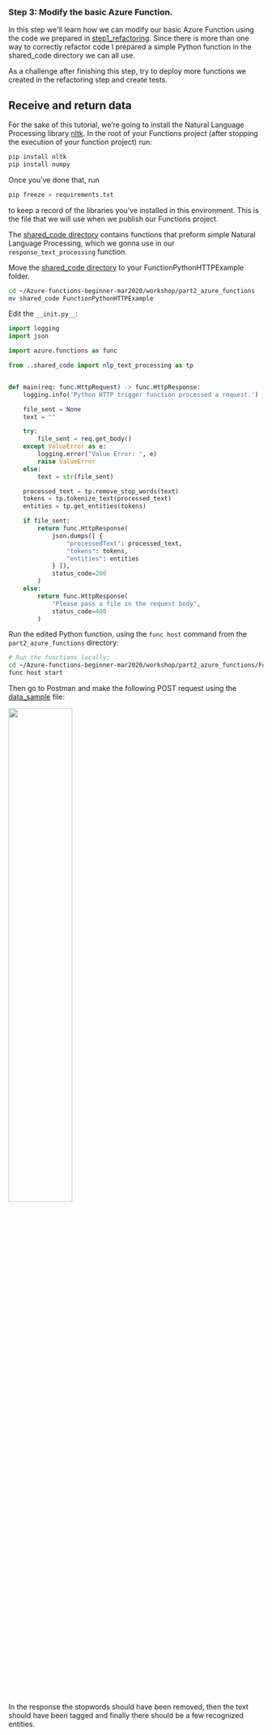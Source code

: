 ### Step 3: Modify the basic Azure Function.

In this step we'll learn how we can modify our basic Azure Function using the code we prepared in [step1_refactoring](). Since there is more than one way to 
correctly refactor code I prepared a simple Python function in the shared_code directory we can all use.

As a challenge after finishing this step, try to deploy more functions we created in the refactoring step and create tests.

## Receive and return data

For the sake of this tutorial, we’re going to install the Natural Language Processing library [nltk](https://www.nltk.org/install.html).
In the root of your Functions project (after stopping the execution of your function project) run:

```bash
pip install nltk
pip install numpy
```

Once you’ve done that, run

```bash
pip freeze > requirements.txt 
```

to keep a record of the libraries you’ve installed in this environment. This is the file that we will use when we publish our Functions project.

The [shared_code directory]() contains functions that preform simple Natural Language Processing, which we gonna use in our `response_text_processing` function.

Move the [shared_code directory]() to your FunctionPythonHTTPExample folder.

```bash
cd ~/Azure-functions-beginner-mar2020/workshop/part2_azure_functions
mv shared_code FunctionPythonHTTPExample
```

Edit the `__init.py__`:

```python
import logging
import json

import azure.functions as func

from ..shared_code import nlp_text_processing as tp


def main(req: func.HttpRequest) -> func.HttpResponse:
    logging.info('Python HTTP trigger function processed a request.')

    file_sent = None
    text = ""

    try:
        file_sent = req.get_body()
    except ValueError as e:
        logging.error("Value Error: ", e)
        raise ValueError
    else:
        text = str(file_sent)

    processed_text = tp.remove_stop_words(text)
    tokens = tp.tokenize_text(processed_text)
    entities = tp.get_entities(tokens)

    if file_sent:
        return func.HttpResponse(
            json.dumps([ {
                "processedText": processed_text,
                "tokens": tokens,
                "entities": entities
            } ]),
            status_code=200
        )
    else:
        return func.HttpResponse(
            "Please pass a file in the request body",
            status_code=400
        )

```
Run the edited Python function, using the `func host` command from the `part2_azure_functions` directory:

```bash
# Run the functions locally:
cd ~/Azure-functions-beginner-mar2020/workshop/part2_azure_functions/FunctionPythonHTTPExample
func host start
```

Then go to Postman and make the following POST request using the [data_sample]() file:

<p>
<img src="../images/postman.png" align="center" height="50%" width="50%" />
</p>

In the response the stopwords should have been removed, then the text should have been tagged and finally there should be a few recognized entities.
